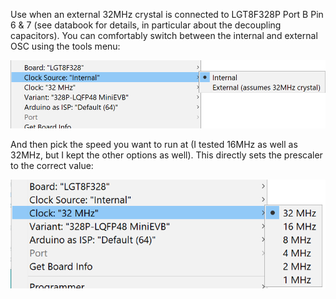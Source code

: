 Use when an external 32MHz crystal is connected to LGT8F328P Port B Pin 6 & 7 (see databook for details, in particular about the decoupling capacitors). You can comfortably switch between the internal and external OSC using the tools menu:

<img width="726" alt="image" src="./clock-source.png">

And then pick the speed you want to run at (I tested 16MHz as well as 32MHz, but I kept the other options as well). This directly sets the prescaler to the correct value:

<img width="539" alt="image" src="./clock.png">
